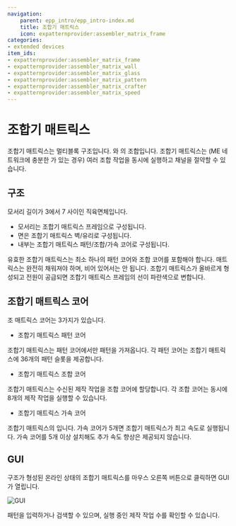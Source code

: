 ```yaml
---
navigation:
    parent: epp_intro/epp_intro-index.md
    title: 조합기 매트릭스
    icon: expatternprovider:assembler_matrix_frame
categories:
- extended devices
item_ids:
- expatternprovider:assembler_matrix_frame
- expatternprovider:assembler_matrix_wall
- expatternprovider:assembler_matrix_glass
- expatternprovider:assembler_matrix_pattern
- expatternprovider:assembler_matrix_crafter
- expatternprovider:assembler_matrix_speed
---
```


# 조합기 매트릭스

<Row>
<BlockImage id="expatternprovider:assembler_matrix_frame" p:formed="true" p:powered="true" scale="5"></BlockImage>
<BlockImage id="expatternprovider:assembler_matrix_wall" scale="5"></BlockImage>
<BlockImage id="expatternprovider:assembler_matrix_glass" scale="5"></BlockImage>
</Row>
<Row>
<BlockImage id="expatternprovider:assembler_matrix_pattern" scale="5"></BlockImage>
<BlockImage id="expatternprovider:assembler_matrix_crafter" scale="5"></BlockImage>
<BlockImage id="expatternprovider:assembler_matrix_speed" scale="5"></BlockImage>
</Row>

조합기 매트릭스는 멀티블록 구조입니다. <ItemLink id="ae2:molecular_assembler" />와 <ItemLink id="ae2:pattern_provider" />의 조합입니다.
조합기 매트릭스는 (ME 네트워크에 충분한 <ItemLink id="ae2:crafting_accelerator" />가 있는 경우) 여러 조합 작업을 동시에 실행하고 채널을 절약할 수 있습니다.

## 구조

<GameScene zoom="3" background="transparent" interactive={true}>
  <ImportStructure src="../structure/assembler_matrix.snbt"></ImportStructure>
</GameScene>

모서리 길이가 3에서 7 사이인 직육면체입니다.
- 모서리는 조합기 매트릭스 프레임으로 구성됩니다.
- 면은 조합기 매트릭스 벽/유리로 구성됩니다.
- 내부는 조합기 매트릭스 패턴/조합/가속 코어로 구성됩니다.

유효한 조합기 매트릭스는 최소 하나의 패턴 코어와 조합 코어를 포함해야 합니다.
매트릭스는 완전히 채워져야 하며, 비어 있어서는 안 됩니다.
조합기 매트릭스가 올바르게 형성되고 전원이 공급되면 조합기 매트릭스 프레임의 선이 파란색으로 변합니다.

## 조합기 매트릭스 코어

조 매트릭스 코어는 3가지가 있습니다.

- 조합기 매트릭스 패턴 코어

조합기 매트릭스는 패턴 코어에서만 패턴을 가져옵니다. 각 패턴 코어는 조합기 매트릭스에 36개의 패턴 슬롯을 제공합니다.

- 조합기 매트릭스 조합 코어

조합기 매트릭스는 수신된 제작 작업을 조합 코어에 할당합니다. 각 조합 코어는 동시에 8개의 제작 작업을 실행할 수 있습니다.

- 조합기 매트릭스 가속 코어

조합기 매트릭스의 <ItemLink id="ae2:speed_card" />입니다. 가속 코어가 5개면 조합기 매트릭스가 최고 속도로 실행됩니다.
가속 코어를 5개 이상 설치해도 추가 속도 향상은 제공되지 않습니다.

## GUI

구조가 형성된 온라인 상태의 조합기 매트릭스를 마우스 오른쪽 버튼으로 클릭하면 GUI가 열립니다.

![GUI](../pic/assembler_matrix.png)

패턴을 입력하거나 검색할 수 있으며, 실행 중인 제작 작업 수를 확인할 수 있습니다.

